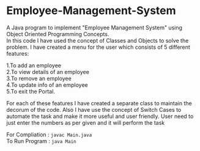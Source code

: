 # Employee-Management-System
A Java program to implement "Employee Management System" using Object Oriented Programming Concepts.<br>
In this code I have used the concept of Classes and Objects to solve the problem. I have created a menu for the user which consists of 5 different features:<br>

1.To add an employee<br> 
2.To view details of an employee<br>
3.To remove an employee<br> 
4.To update info of an employee<br> 
5.To exit the Portal.<br>

For each of these features I have created a separate class to maintain the decorum of the code. Also I have use the concept of Switch Cases to automate the task and make it more useful and user friendly. User need to just enter the numbers as per given and it will perform the task<br>

For Compliation : <code>javac Main.java</code><br>
To Run Program : <code>java Main</code>
